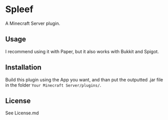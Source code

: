 
# Spleef
A Minecraft Server plugin.

## Usage
I recommend using it with Paper, but it also works with Bukkit and Spigot.

## Installation
Build this plugin using the App you want, and than put the outputted .jar file in the folder  ```Your Minecraft Server/plugins/```.

## License
See License.md
